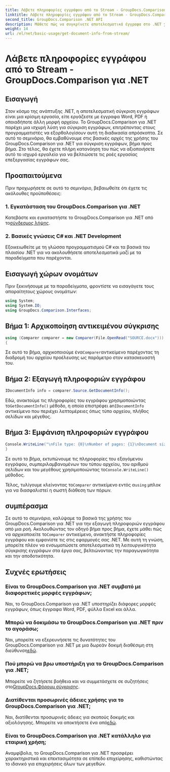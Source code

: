 ```yaml
---
title: Λάβετε πληροφορίες εγγράφου από το Stream - GroupDocs.Comparison για .NET
linktitle: Λάβετε πληροφορίες εγγράφου από το Stream - GroupDocs.Comparison για .NET
second_title: GroupDocs.Comparison .NET API
description: Μάθετε πώς να συγκρίνετε αποτελεσματικά έγγραφα στο .NET χρησιμοποιώντας το GroupDocs.Comparison, βελτιώνοντας απρόσκοπτα τις ροές εργασίας επεξεργασίας εγγράφων σας.
weight: 14
url: /el/net/basic-usage/get-document-info-from-stream/
---
```


# Λάβετε πληροφορίες εγγράφου από το Stream - GroupDocs.Comparison για .NET

## Εισαγωγή
Στον κόσμο της ανάπτυξης .NET, η αποτελεσματική σύγκριση εγγράφων είναι μια κρίσιμη εργασία, είτε εργάζεστε με έγγραφα Word, PDF ή οποιαδήποτε άλλη μορφή αρχείου. Το GroupDocs.Comparison για .NET παρέχει μια ισχυρή λύση για σύγκριση εγγράφων, επιτρέποντας στους προγραμματιστές να εξορθολογίσουν αυτή τη διαδικασία απρόσκοπτα. Σε αυτό το σεμινάριο, θα εμβαθύνουμε στις βασικές αρχές της χρήσης του GroupDocs.Comparison για .NET για σύγκριση εγγράφων, βήμα προς βήμα. Στο τέλος, θα έχετε πλήρη κατανόηση του πώς να αξιοποιήσετε αυτό το ισχυρό εργαλείο για να βελτιώσετε τις ροές εργασίας επεξεργασίας εγγράφων σας.
## Προαπαιτούμενα
Πριν προχωρήσετε σε αυτό το σεμινάριο, βεβαιωθείτε ότι έχετε τις ακόλουθες προϋποθέσεις:
### 1. Εγκατάσταση του GroupDocs.Comparison για .NET
 Κατεβάστε και εγκαταστήστε το GroupDocs.Comparison για .NET από το[σύνδεσμος λήψης](https://releases.groupdocs.com/comparison/net/).
### 2. Βασικές γνώσεις C# και .NET Development
Εξοικειωθείτε με τη γλώσσα προγραμματισμού C# και τα βασικά του πλαισίου .NET για να ακολουθήσετε αποτελεσματικά μαζί με τα παραδείγματα που παρέχονται.

## Εισαγωγή χώρων ονομάτων
Πριν ξεκινήσουμε με τα παραδείγματα, φροντίστε να εισαγάγετε τους απαραίτητους χώρους ονομάτων:
```csharp
using System;
using System.IO;
using GroupDocs.Comparison.Interfaces;
```

## Βήμα 1: Αρχικοποίηση αντικειμένου σύγκρισης
```csharp
using (Comparer comparer = new Comparer(File.OpenRead("SOURCE.docx")))
{
```
 Σε αυτό το βήμα, αρχικοποιούμε ένα`Comparer`αντικείμενο παρέχοντας τη διαδρομή του αρχείου προέλευσης ως παράμετρο στον κατασκευαστή του.
## Βήμα 2: Εξαγωγή πληροφοριών εγγράφου
```csharp
IDocumentInfo info = comparer.Source.GetDocumentInfo();
```
 Εδώ, ανακτούμε τις πληροφορίες του εγγράφου χρησιμοποιώντας το`GetDocumentInfo()` μέθοδο, η οποία επιστρέφει an`IDocumentInfo` αντικείμενο που περιέχει λεπτομέρειες όπως τύπο αρχείου, πλήθος σελίδων και μέγεθος.
## Βήμα 3: Εμφάνιση πληροφοριών εγγράφου
```csharp
Console.WriteLine("\nFile type: {0}\nNumber of pages: {1}\nDocument size: {2} bytes", info.FileType, info.PageCount, info.Size);
}
```
 Σε αυτό το βήμα, εκτυπώνουμε τις πληροφορίες του εξαγόμενου εγγράφου, συμπεριλαμβανομένων του τύπου αρχείου, του αριθμού σελίδων και του μεγέθους χρησιμοποιώντας το`Console.WriteLine()` μέθοδος.

 Τέλος, τυλίγουμε κλείνοντας το`Comparer` αντικείμενο εντός α`using` μπλοκ για να διασφαλιστεί η σωστή διάθεση των πόρων.

## συμπέρασμα
 Σε αυτό το σεμινάριο, καλύψαμε τα βασικά της χρήσης του GroupDocs.Comparison για .NET για την εξαγωγή πληροφοριών εγγράφου από μια ροή. Ακολουθώντας τον οδηγό βήμα προς βήμα, έχετε μάθει πώς να αρχικοποιείτε το`Comparer` αντικείμενο, ανακτήστε πληροφορίες εγγράφου και εμφανίστε τις στις εφαρμογές σας .NET. Με αυτή τη γνώση, μπορείτε πλέον να ενσωματώσετε αποτελεσματικά τη λειτουργικότητα σύγκρισης εγγράφων στα έργα σας, βελτιώνοντας την παραγωγικότητα και την αποδοτικότητα.
## Συχνές ερωτήσεις
### Είναι το GroupDocs.Comparison για .NET συμβατό με διαφορετικές μορφές εγγράφων;
Ναι, το GroupDocs.Comparison για .NET υποστηρίζει διάφορες μορφές εγγράφων, όπως έγγραφα Word, PDF, φύλλα Excel και άλλα.
### Μπορώ να δοκιμάσω το GroupDocs.Comparison για .NET πριν το αγοράσω;
 Ναι, μπορείτε να εξερευνήσετε τις δυνατότητες του GroupDocs.Comparison για .NET με μια δωρεάν δοκιμή διαθέσιμη στη διεύθυνση[εδώ](https://releases.groupdocs.com/).
### Πού μπορώ να βρω υποστήριξη για το GroupDocs.Comparison για .NET;
 Μπορείτε να ζητήσετε βοήθεια και να συμμετάσχετε σε συζητήσεις στο[GroupDocs.Φόρουμ σύγκρισης](https://forum.groupdocs.com/c/comparison/12).
### Διατίθενται προσωρινές άδειες χρήσης για το GroupDocs.Comparison για .NET;
 Ναι, διατίθενται προσωρινές άδειες για σκοπούς δοκιμής και αξιολόγησης. Μπορείτε να αποκτήσετε ένα από[εδώ](https://purchase.groupdocs.com/temporary-license/).
### Είναι το GroupDocs.Comparison για .NET κατάλληλο για εταιρική χρήση;
Αναμφίβολα, το GroupDocs.Comparison για .NET προσφέρει χαρακτηριστικά και επεκτασιμότητα σε επίπεδο επιχείρησης, καθιστώντας το ιδανικό για επιχειρήσεις όλων των μεγεθών.